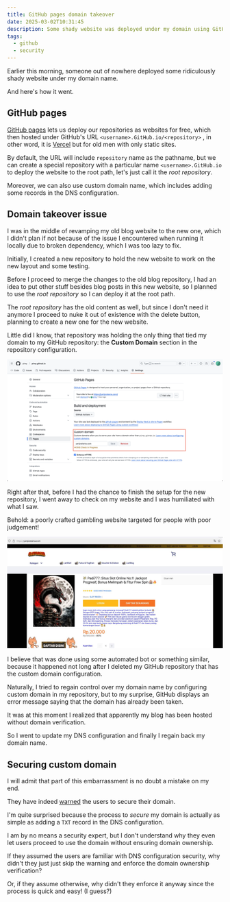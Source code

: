 ```yaml
---
title: GitHub pages domain takeover
date: 2025-03-02T10:31:45
description: Some shady website was deployed under my domain using GitHub pages.
tags:
  - github
  - security
---
```


Earlier this morning, someone out of nowhere deployed some ridiculously shady website under my domain name.

And here's how it went.

## GitHub pages

[GitHub pages](https://pages.GitHub.com/) lets us deploy our repositories as websites for free, which then hosted under GitHub's URL `<username>.GitHub.io/<repository>` , in other word, it is [Vercel](https://vercel.com) but for old men with only static sites.

By default, the URL will include `repository` name as the pathname, but we can create a special repository with a particular name `<username>.GitHub.io` to deploy the website to the root path, let's just call it the _root repository_.

Moreover, we can also use custom domain name, which includes adding some records in the DNS configuration.

## Domain takeover issue

I was in the middle of revamping my old blog website to the new one, which I didn't plan if not because of the issue I encountered when running it locally due to broken dependency, which I was too lazy to fix.

Initially, I created a new repository to hold the new website to work on the new layout and some testing.

Before I proceed to merge the changes to the old blog repository, I had an idea to put other stuff besides blog posts in this new website, so I planned to use the _root repository_ so I can deploy it at the root path.

The _root repository_ has the old content as well, but since I don't need it anymore I proceed to nuke it out of existence with the delete button, planning to create a new one for the new website.

Little did I know, that repository was holding the only thing that tied my domain to my GitHub repository: the **Custom Domain** section in the repository configuration.

![custom domain section](./custom-domain-config-section.png)

Right after that, before I had the chance to finish the setup for the new repository, I went away to check on my website and I was humiliated with what I saw.

Behold: a poorly crafted gambling website targeted for people with poor judgement!

![silly](./shady-gambling-website.jpeg)

I believe that was done using some automated bot or something similar, because it happened not long after I deleted my GitHub repository that has the custom domain configuration.

Naturally, I tried to regain control over my domain name by configuring custom domain in my repository, but to my surprise, GitHub displays an error message saying that the domain has already been taken.

It was at this moment I realized that apparently my blog has been hosted without domain verification.

So I went to update my DNS configuration and finally I regain back my domain name.

## Securing custom domain

I will admit that part of this embarrassment is no doubt a mistake on my end.

They have indeed [warned](https://docs.GitHub.com/en/pages/configuring-a-custom-domain-for-your-GitHub-pages-site/managing-a-custom-domain-for-your-GitHub-pages-site#securing-your-custom-domain) the users to secure their domain.

I'm quite surprised because the process to _secure_ my domain is actually as simple as adding a `TXT` record in the DNS configuration.

I am by no means a security expert, but I don't understand why they even let users proceed to use the domain without ensuring domain ownership.

If they assumed the users are familiar with DNS configuration security, why didn't they just just skip the warning and enforce the domain ownership verification?

Or, if they assume otherwise, why didn't they enforce it anyway since the process is quick and easy! (I guess?)
